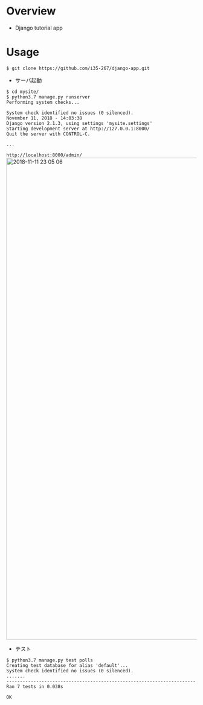 # Overview
- Django tutorial app


# Usage

```
$ git clone https://github.com/i35-267/django-app.git
```
- サーバ起動
```
$ cd mysite/
$ python3.7 manage.py runserver
Performing system checks...

System check identified no issues (0 silenced).
November 11, 2018 - 14:03:38
Django version 2.1.3, using settings 'mysite.settings'
Starting development server at http://127.0.0.1:8000/
Quit the server with CONTROL-C.

...
```
`http://localhost:8000/admin/`
<img width="1277" alt="2018-11-11 23 05 06" src="https://user-images.githubusercontent.com/40228637/48313957-4cf33680-e606-11e8-8549-e28e02e1841b.png">


- テスト
```
$ python3.7 manage.py test polls
Creating test database for alias 'default'...
System check identified no issues (0 silenced).
.......
----------------------------------------------------------------------
Ran 7 tests in 0.038s

OK
```
